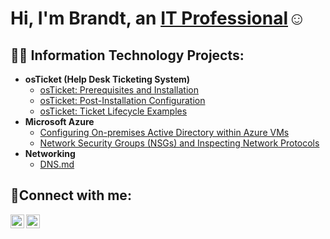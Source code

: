 <h1>Hi, I'm Brandt, an <a href="https://linkedin.com/in/brandt-barlock2398">IT Professional</a>☺</h1>

<h2>👨‍💻 Information Technology Projects:</h2>

- <b>osTicket (Help Desk Ticketing System)</b>
  - [osTicket: Prerequisites and Installation](https://github.com/Brandt2398/osticket-prereqs)
  - [osTicket: Post-Installation Configuration](https://github.com/Brandt2398/post-install-config)
  - [osTicket: Ticket Lifecycle Examples](https://github.com/Brandt2398/ticket-lifecycle)
- <b>Microsoft Azure</b>
  - [Configuring On-premises Active Directory within Azure VMs](https://github.com/Brandt2398/configure-ad)
  - [Network Security Groups (NSGs) and Inspecting Network Protocols](https://github.com/Brandt2398/azure-network-protocols)
- <b>Networking</b>
  - [DNS.md](https://github.com/Brandt2398/DNS.md)
<h2>🤳Connect with me:</h2>

[<img align="left" alt="Josh | LinkedIn" width="22px" src="https://cdn.jsdelivr.net/npm/simple-icons@v3/icons/linkedin.svg" />][linkedin]
[<img align="left" alt="Josh | Instagram" width="22px" src="https://cdn.jsdelivr.net/npm/simple-icons@v3/icons/instagram.svg" />][instagram]

[instagram]: https://www.instagram.com/brandtbarlock23
[linkedin]: https://linkedin.com/in/brandt-barlock2398
